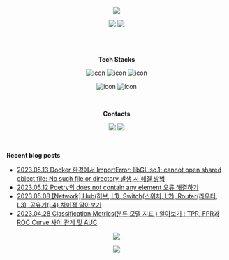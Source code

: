 <p align="center">
<img src="https://capsule-render.vercel.app/api?&type=waving&color=timeAuto&height=180&section=header&text=JS's%20Hub&fontSize=50&animation=fadeIn&fontAlignY=45" />
</p>

<p align="center">
<img src="https://github-readme-stats-git-master-woodywarhol9.vercel.app/api?username=woodywarhol9&show_icons=true&theme=dark">
<a href= "https://solved.ac/woodywarhol9"><img src="http://mazassumnida.wtf/api/generate_badge?boj=woodywarhol9"></a>

</p>

<br>
<br>

<p align="center">
<b>Tech Stacks</b>
</p>

<p align="center">
<img alt= "icon", src ="https://img.shields.io/badge/python-3776AB?style=flat&logo=python&logoColor=white">
<img alt= "icon", src ="https://img.shields.io/badge/mysql-4479A1?style=flat&logo=mysql&logoColor=white">
<img alt= "icon", src ="https://img.shields.io/badge/fastapi-009688?style=flat&logo=fastapi&logoColor=white">
</p>

<p align="center">
<img alt= "icon", src ="https://img.shields.io/badge/pytorch-EE4C2C?style=flat&logo=pytorch&logoColor=white">
<img alt= "icon", src ="https://img.shields.io/badge/pytorchlightning-792EE5?style=flat&logo=pytorchlightning&logoColor=white">
</p> 

<br>
  
<p align="center">
<b>Contacts</b>
</p>

<p align="center">
<a href= "mailto:woodywarhol9@gmail.com"><img src ="https://img.shields.io/badge/gmail-EA4335?style=flat&logo=gmail&logoColor=white"/></a>
<a href= "https://only-wanna.tistory.com/"><img src ="https://img.shields.io/badge/tistory-000000?style=flat&logo=tistory&logoColor=white"/></a>
</p>

<br>


<b>Recent blog posts</b>
- [2023.05.13 Docker 환경에서 ImportError: libGL.so.1: cannot open shared object file: No such file or directory 발생 시 해결 방법](https://only-wanna.tistory.com/entry/Docker-%ED%99%98%EA%B2%BD%EC%97%90%EC%84%9C-ImportError-libGLso1-cannot-open-shared-object-file-No-such-file-or-directory-%EB%B0%9C%EC%83%9D-%EC%8B%9C-%ED%95%B4%EA%B2%B0-%EB%B0%A9%EB%B2%95) <br>
- [2023.05.12 Poetry의 does not contain any element 오류 해결하기](https://only-wanna.tistory.com/entry/Poetry%EC%9D%98-does-not-contain-any-element-%EC%98%A4%EB%A5%98-%ED%95%B4%EA%B2%B0%ED%95%98%EA%B8%B0) <br>
- [2023.05.08 [Network] Hub(허브, L1), Switch(스위치, L2), Router(라우터, L3), 공유기(L4) 차이점 알아보기](https://only-wanna.tistory.com/entry/Network-Hub%ED%97%88%EB%B8%8C-L1-Switch%EC%8A%A4%EC%9C%84%EC%B9%98-L2-Router%EB%9D%BC%EC%9A%B0%ED%84%B0-L3-%EA%B3%B5%EC%9C%A0%EA%B8%B0L4-%EC%B0%A8%EC%9D%B4%EC%A0%90-%EC%95%8C%EC%95%84%EB%B3%B4%EA%B8%B0) <br>
- [2023.04.28 Classification Metrics(분류 모델 지표 ) 알아보기 : TPR, FPR과 ROC Curve 사이 관계 및 AUC](https://only-wanna.tistory.com/entry/Classification-Metrics%EB%B6%84%EB%A5%98-%EB%AA%A8%EB%8D%B8-%EC%A7%80%ED%91%9C-%EC%95%8C%EC%95%84%EB%B3%B4%EA%B8%B0-TPR-FPR%EA%B3%BC-ROC-Curve-%EC%82%AC%EC%9D%B4-%EA%B4%80%EA%B3%84-%EB%B0%8F-AUC) <br>

<p align="center">
<img src="https://hits.seeyoufarm.com/api/count/incr/badge.svg?url=https%3A%2F%2Fgithub.com%2FWoodywarhol9%2Fwoodywarhol9&count_bg=%2379C83D&title_bg=%23555555&icon=&icon_color=%23E7E7E7&title=hits&edge_flat=false" />
</p>

<p align="center">
<img src="https://capsule-render.vercel.app/api?type=waving&color=timeAuto&height=100&section=footer" />
</p>
